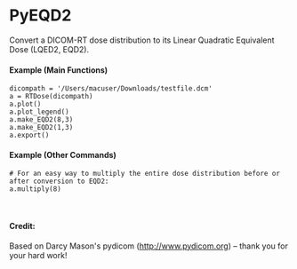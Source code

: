 


# PyEQD2
Convert a DICOM-RT dose distribution to its Linear Quadratic Equivalent Dose (LQED2, EQD2).

#### Example (Main Functions)
```
dicompath = '/Users/macuser/Downloads/testfile.dcm'
a = RTDose(dicompath)
a.plot()
a.plot_legend()
a.make_EQD2(8,3)
a.make_EQD2(1,3)
a.export()
```

#### Example (Other Commands)
```
# For an easy way to multiply the entire dose distribution before or after conversion to EQD2:
a.multiply(8)
```

<br />

#### Credit: 
Based on Darcy Mason's pydicom (http://www.pydicom.org) – thank you for your hard work!
